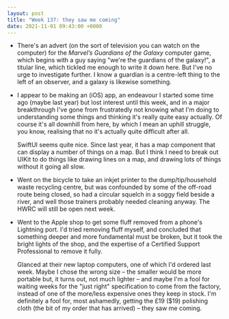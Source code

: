 ```yaml
---
layout: post
title: "Week 137: they saw me coming"
date: 2021-11-01 09:43:00 +0000
---
```


- There's an advert (on the sort of television you can watch on the computer)
  for the <cite>Marvel’s Guardians of the Galaxy</cite> computer game,
  which begins with a guy saying "we're the guardians of the galaxy!", a titular line, which tickled me enough to write it down here.
  But I've no urge to investigate further.
  I know a guardian is a centre-left thing to the left of an observer, and a galaxy is likewise something.

- I appear to be making an (iOS) app,
  an endeavour I started some time ago (maybe last year) but lost interest until this week,
  and in a major breakthrough I've gone from frustratedly not knowing what I'm doing to understanding some things and thinking it's really quite easy actually.
  Of course it's all downhill from here, by which I mean an uphill struggle, you know, realising that no it's actually quite difficult after all.

  SwiftUI seems quite nice. Since last year, it has a map component that can display a number of things on a map.
  But I think I need to break out UIKit to do things like drawing lines on a map,
  and drawing lots of things without it going all slow.

- Went on the bicycle to take an inkjet printer to the dump/tip/household waste recycling centre,
  but was confounded by some of the off-road route being closed, so had a circular squelch in a soggy field beside a river,
  and well those trainers probably needed cleaning anyway.
  The HWRC will still be open next week.

- Went to the Apple shop to get some fluff removed from a phone's Lightning port.
  I'd tried removing fluff myself, and concluded that something deeper and more fundamental must be broken,
  but it took the bright lights of the shop, and the expertise of a Certified Support Professional to remove it fully. 

  Glanced at their new laptop computers, one of which I'd ordered last week.
  Maybe I chose the wrong size – the smaller would be more portable but, it turns out, not much lighter
  – and maybe I'm a fool for waiting weeks for the "just right" specification to come from the factory, instead of one of the more/less expensive ones they keep in stock. I'm definitely a fool for, most ashamedly, getting the £19 ($19) polishing cloth (the bit of my order that has arrived) – they saw me coming.

